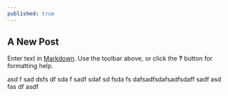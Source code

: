 ```yaml
---
published: true
---
```


## A New Post

Enter text in [Markdown](http://daringfireball.net/projects/markdown/). Use the toolbar above, or click the **?** button for formatting help.

asd
f
sad
dsfs
df
sda
f
sadf
sdaf sd fsda
 fs
 dafsadfsdafsadfsdaff
sadf
asd
fas
df
asdf